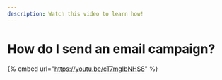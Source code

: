 ```yaml
---
description: Watch this video to learn how!
---
```


# How do I send an email campaign?

{% embed url="https://youtu.be/cT7mgIbNHS8" %}
